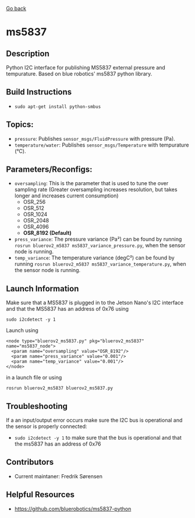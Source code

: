 [Go back](../../README.md)

# ms5837

## Description

Python I2C interface for publishing MS5837 external pressure and tempurature. Based on blue robotics' ms5837 python library.

## Build Instructions 

* `sudo apt-get install python-smbus`

## Topics:
* `pressure`:
  Publishes `sensor_msgs/FluidPressure` with pressure (Pa).
* `temperature/water`:
  Publishes `sensor_msgs/Temperature` with tempurature (&deg;C).

## Parameters/Reconfigs:
*  `oversampling`: This is the parameter that is used to tune the over sampling rate (Greater oversampling increases resolution, but takes longer and increases current consumption)
    * OSR_256
    * OSR_512
    * OSR_1024
    * OSR_2048
    * OSR_4096
    * **OSR_8192 (Default)**
* `press_variance`: The pressure variance (Pa²) can be found by running `rosrun bluerov2_m5837 ms5837_variance_pressure.py`, when the sensor node is running.
* `temp_variance`: The temperature variance (degC²) can be found by running `rosrun bluerov2_m5837 ms5837_variance_temperature.py`, when the sensor node is running.

## Launch Information

Make sure that a MS5837 is plugged in to the Jetson Nano's I2C interface and that the MS5837 has an address of 0x76 using

`sudo i2cdetect -y 1`

Launch using

```
<node type="bluerov2_ms5837.py" pkg="bluerov2_ms5837" name="ms5837_node">
  <param name="oversampling" value="OSR_8192"/>
  <param name="press_variance" value="0.001"/>
  <param name="temp_variance" value="0.001"/>
</node>
```

in a launch file or using

`rosrun bluerov2_ms5837 bluerov2_ms5837.py`

## Troubleshooting

If a an input/output error occurs make sure the I2C bus is operational and the sensor is properly connected:
* `sudo i2cdetect -y 1` to make sure that the bus is operational and that the ms5837 has an address of 0x76

## Contributors 

* Current maintaner: Fredrik Sørensen

## Helpful Resources

* https://github.com/bluerobotics/ms5837-python
